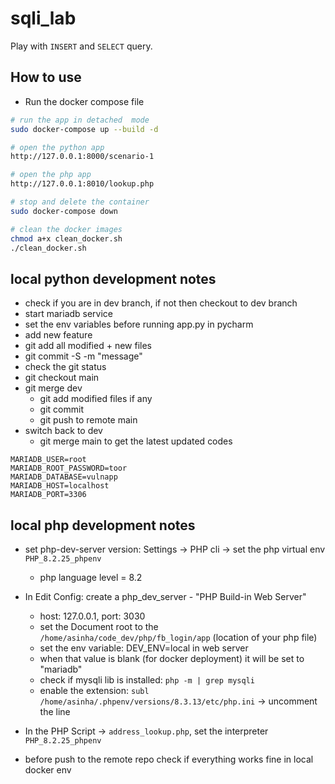 # sqli_lab

Play with `INSERT` and `SELECT` query.

## How to use

- Run the docker compose file

```bash
# run the app in detached  mode
sudo docker-compose up --build -d

# open the python app
http://127.0.0.1:8000/scenario-1

# open the php app
http://127.0.0.1:8010/lookup.php

# stop and delete the container
sudo docker-compose down

# clean the docker images
chmod a+x clean_docker.sh 
./clean_docker.sh
```

## local python development notes
- check if you are in dev branch, if not then checkout to dev branch
- start mariadb service
- set the env variables before running app.py in pycharm
- add new feature
- git add all modified + new files
- git commit -S -m "message"
- check the git status
- git checkout main
- git merge dev
  - git add modified files if any
  - git commit
  - git push to remote main
- switch back to dev 
  - git merge main to get the latest updated codes
```
MARIADB_USER=root
MARIADB_ROOT_PASSWORD=toor
MARIADB_DATABASE=vulnapp
MARIADB_HOST=localhost
MARIADB_PORT=3306
```

## local php development notes

- set php-dev-server version: Settings -> PHP cli -> set the php virtual env `PHP_8.2.25_phpenv`
  - php language level = 8.2
- In Edit Config: create a php_dev_server - "PHP Build-in Web Server"
  - host: 127.0.0.1, port: 3030
  - set the Document root to the `/home/asinha/code_dev/php/fb_login/app` (location of your php file)
  - set the env variable: DEV_ENV=local in web server
  - when that value is blank (for docker deployment) it will be set to "mariadb"
  - check if mysqli lib is installed: `php -m | grep mysqli`
  - enable the extension: `subl /home/asinha/.phpenv/versions/8.3.13/etc/php.ini` -> uncomment the line
- In the PHP Script -> `address_lookup.php`, set the interpreter `PHP_8.2.25_phpenv`

- before push to the remote repo check if everything works fine in local docker env